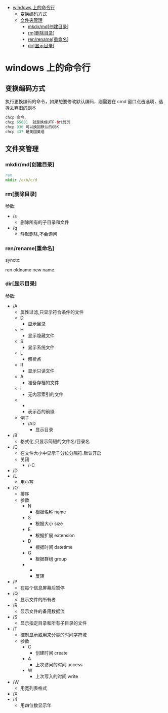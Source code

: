 - [windows 上的命令行](#windows-%E4%B8%8A%E7%9A%84%E5%91%BD%E4%BB%A4%E8%A1%8C)
  - [变换编码方式](#%E5%8F%98%E6%8D%A2%E7%BC%96%E7%A0%81%E6%96%B9%E5%BC%8F)
  - [文件夹管理](#%E6%96%87%E4%BB%B6%E5%A4%B9%E7%AE%A1%E7%90%86)
    - [mkdir/md[创建目录]](#mkdirmd%E5%88%9B%E5%BB%BA%E7%9B%AE%E5%BD%95)
    - [rm[删除目录]](#rm%E5%88%A0%E9%99%A4%E7%9B%AE%E5%BD%95)
    - [ren/rename[重命名]](#renrename%E9%87%8D%E5%91%BD%E5%90%8D)
    - [dir[显示目录]](#dir%E6%98%BE%E7%A4%BA%E7%9B%AE%E5%BD%95)

# windows 上的命令行

## 变换编码方式

执行更换编码的命令，如果想要修改默认编码，则需要在 cmd 窗口点击选项，选择丢弃旧的副本

```java
chcp 命令，
chcp 65001  就是换成UTF-8代码页
chcp 936 可以换回默认的GBK
chcp 437 是美国英语
```

## 文件夹管理

### mkdir/md[创建目录]

```bat
rem
mkdir /a/b/c/d
```

### rm[删除目录]

参数:

- /s
  - 删除所有的子目录和文件
- /q
  - 静默删除,不会询问

### ren/rename[重命名]

synctx:

ren oldname new name

### dir[显示目录]

参数:

- /A
  - 属性过滤,只显示符合条件的文件
  - D
    - 显示目录
  - H
    - 显示隐藏文件
  - S
    - 显示系统文件
  - L
    - 解析点
  - R
    - 显示只读文件
  - A
    - 准备存档的文件
  - I
    - 无内容索引的文件
  - -
    - 表示否的前缀
  - 例子
    - /AD
      - 显示目录
- /B
  - 格式化,只显示简短的文件名/目录名
- /C
  - 在文件大小中显示千分位分隔符.默认开启
  - 关闭
    - /-C
- /D
- /L
  - 用小写
- /O
  - 排序
  - 参数
    - N
      - 根据名称 name
    - S
      - 根据大小 size
    - E
      - 根据扩展 extension
    - D
      - 根据时间 datetime
    - G
      - 根据群组 group
    - -
      - 反转
- /P
  - 在每个信息屏幕后暂停
- /Q
  - 显示文件的所有者
- /R
  - 显示文件的备用数据流
- /S
  - 显示指定目录和所有子目录的文件
- /T
  - 控制显示或用来分类的时间字符域
  - 参数
    - C
      - 创建时间 create
    - A
      - 上次访问的时间 access
    - W
      - 上次写入的时间 write
- /W
  - 用宽列表格式
- /X
- /4
  - 用四位数显示年
